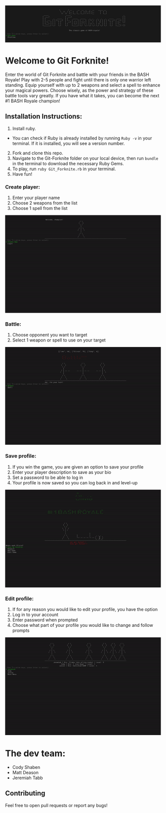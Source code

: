![Welcome Screen](https://github.com/jollyjerr/Git_Forknite/blob/master/github/Screen%20Shot%202019-08-02%20at%2010.57.52%20AM.png)


# Welcome to Git Forknite!

Enter the world of Git Forknite and battle with your friends in the BASH Royale! Play with 2-5 people and fight until there is only one warrior left standing. Equip yourself with up to 2 weapons and select a spell to enhance your magical powers. Choose wisely, as the power and strategy of these battle tools vary greatly. If you have what it takes, you can become the next #1 BASH Royale champion!

## Installation Instructions:

1. Install ruby. 
 - You can check if Ruby is already installed by running `Ruby -v` in your terminal. If it is installed, you will see a version number.
2. Fork and clone this repo.
3. Navigate to the Git-Forknite folder on your local device, then run `bundle` in the terminal to download the necessary Ruby Gems.
4. To play, run `ruby Git_Forknite.rb` in your terminal.
5. Have fun!

### Create player:
1. Enter your player name
2. Choose 2 weapons from the list
3. Choose 1 spell from the list

![Create Player](https://github.com/jollyjerr/Git_Forknite/blob/master/github/new-player.gif)

### Battle:
1. Choose opponent you want to target
2. Select 1 weapon or spell to use on your target

![Battle](https://github.com/jollyjerr/Git_Forknite/blob/master/github/battle.gif)

### Save profile:
1. If you win the game, you are given an option to save your profile
2. Enter your player description to save as your bio
3. Set a password to be able to log in
4. Your profile is now saved so you can log back in and level-up

![Save Profile](https://github.com/jollyjerr/Git_Forknite/blob/master/github/save-profile.gif)

### Edit profile:
1. If for any reason you would like to edit your profile, you have the option
2. Log in to your account
3. Enter password when prompted
4. Choose what part of your profile you would like to change and follow prompts

![Edit Profile](https://github.com/jollyjerr/Git_Forknite/blob/master/github/edit-profile.gif)


# The dev team:
- Cody Shaben
- Matt Deason
- Jeremiah Tabb

## Contributing
Feel free to open pull requests or report any bugs!
